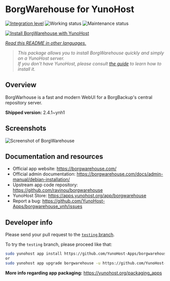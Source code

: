 <!--
N.B.: This README was automatically generated by <https://github.com/YunoHost/apps/tree/master/tools/readme_generator>
It shall NOT be edited by hand.
-->

# BorgWarehouse for YunoHost

[![Integration level](https://dash.yunohost.org/integration/borgwarehouse.svg)](https://ci-apps.yunohost.org/ci/apps/borgwarehouse/) ![Working status](https://ci-apps.yunohost.org/ci/badges/borgwarehouse.status.svg) ![Maintenance status](https://ci-apps.yunohost.org/ci/badges/borgwarehouse.maintain.svg)

[![Install BorgWarehouse with YunoHost](https://install-app.yunohost.org/install-with-yunohost.svg)](https://install-app.yunohost.org/?app=borgwarehouse)

*[Read this README in other languages.](./ALL_README.md)*

> *This package allows you to install BorgWarehouse quickly and simply on a YunoHost server.*  
> *If you don't have YunoHost, please consult [the guide](https://yunohost.org/install) to learn how to install it.*

## Overview

BorgWarhouse is a fast and modern WebUI for a BorgBackup's central repository server. 


**Shipped version:** 2.4.1~ynh1

## Screenshots

![Screenshot of BorgWarehouse](./doc/screenshots/screenshot.png)

## Documentation and resources

- Official app website: <https://borgwarehouse.com/>
- Official admin documentation: <https://borgwarehouse.com/docs/admin-manual/debian-installation/>
- Upstream app code repository: <https://github.com/ravinou/borgwarehouse>
- YunoHost Store: <https://apps.yunohost.org/app/borgwarehouse>
- Report a bug: <https://github.com/YunoHost-Apps/borgwarehouse_ynh/issues>

## Developer info

Please send your pull request to the [`testing` branch](https://github.com/YunoHost-Apps/borgwarehouse_ynh/tree/testing).

To try the `testing` branch, please proceed like that:

```bash
sudo yunohost app install https://github.com/YunoHost-Apps/borgwarehouse_ynh/tree/testing --debug
or
sudo yunohost app upgrade borgwarehouse -u https://github.com/YunoHost-Apps/borgwarehouse_ynh/tree/testing --debug
```

**More info regarding app packaging:** <https://yunohost.org/packaging_apps>
